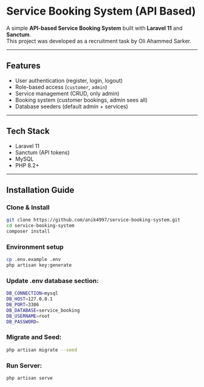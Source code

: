 #  Service Booking System (API Based)

A simple **API-based Service Booking System** built with **Laravel 11** and **Sanctum**.  
This project was developed as a recruitment task by Oli Ahammed Sarker.

---

##  Features
- User authentication (register, login, logout)
- Role-based access (`customer`, `admin`)
- Service management (CRUD, only admin)
- Booking system (customer bookings, admin sees all)
- Database seeders (default admin + services)

---

##  Tech Stack
- Laravel 11
- Sanctum (API tokens)
- MySQL
- PHP 8.2+

---

##  Installation Guide

### Clone & Install
```bash
git clone https://github.com/anik4997/service-booking-system.git
cd service-booking-system
composer install
```

### Environment setup
```bash
cp .env.example .env
php artisan key:generate
```

### Update .env database section:
```bash
DB_CONNECTION=mysql
DB_HOST=127.0.0.1
DB_PORT=3306
DB_DATABASE=service_booking
DB_USERNAME=root
DB_PASSWORD=
```

### Migrate and Seed:
```bash
php artisan migrate --seed
```

### Run Server:
```bash
php artisan serve
```